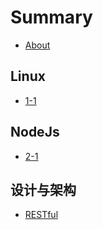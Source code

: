 # Summary

* [About](./README.md)

## Linux

* [1-1](./chap01/1-1.md)

## NodeJs

* [2-1](./chap02/2-1.md)

## 设计与架构

* [RESTful](//chap01/1-1.md)

